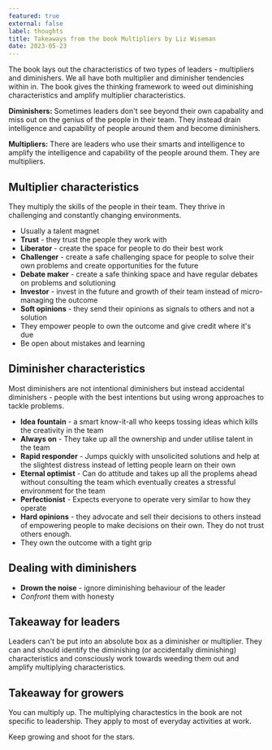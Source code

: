 ```yaml
---
featured: true
external: false
label: thoughts
title: Takeaways from the book Multipliers by Liz Wiseman
date: 2023-05-23
---
```



The book lays out the characteristics of two types of leaders - multipliers and diminishers. We all have both multiplier and diminisher tendencies within in. The book gives the thinking framework to weed out diminishing characteristics and amplify multiplier characteristics.

**Diminishers:** Sometimes leaders don't see beyond their own capabality and miss out on the genius of the people in their team. They instead drain intelligence and capability of people around them and become diminishers.

**Multipliers:** There are leaders who use their smarts and intelligence to amplify the intelligence and capability of the people around them. They are multipliers.

## Multiplier characteristics

They multiply the skills of the people in their team. They thrive in challenging and constantly changing environments.

- Usually a talent magnet
- **Trust** - they trust the people they work with
- **Liberator** - create the space for people to do their best work
- **Challenger** - create a safe challenging space for people to solve their own problems and create opportunities for the future
- **Debate maker** - create a safe thinking space and have regular debates on problems and solutioning
- **Investor** - invest in the future and growth of their team instead of micro-managing the outcome
- **Soft opinions** - they send their opinions as signals to others and not a solution
- They empower people to own the outcome and give credit where it's due
- Be open about mistakes and learning

## Diminisher characteristics

Most diminishers are not intentional diminishers but instead accidental diminishers - people with the best intentions but using wrong approaches to tackle problems.

- **Idea fountain** - a smart know-it-all who keeps tossing ideas which kills the creativity in the team
- **Always on** - They take up all the ownership and under utilise talent in the team
- **Rapid responder** - Jumps quickly with unsolicited solutions and help at the slightest distress instead of letting people learn on their own
- **Eternal optimist** - Can do attitude and takes up all the proplems ahead without consulting the team which eventually creates a stressful environment for the team
- **Perfectionist** - Expects everyone to operate very similar to how they operate
- **Hard opinions** - they advocate and sell their decisions to others instead of empowering people to make decisions on their own. They do not trust others enough.
- They own the outcome with a tight grip

## Dealing with diminishers

- **Drown the noise** - ignore diminishing behaviour of the leader
- *Confront* them with honesty

## Takeaway for leaders

Leaders can't be put into an absolute box as a diminisher or multiplier. They can and should identify the diminishing (or accidentally diminishing) characteristics and consciously work towards weeding them out and amplify multiplying characteristics.

## Takeaway for growers

You can multiply up. The multiplying charactestics in the book are not specific to leadership. They apply to most of everyday activities at work. 

Keep growing and shoot for the stars.